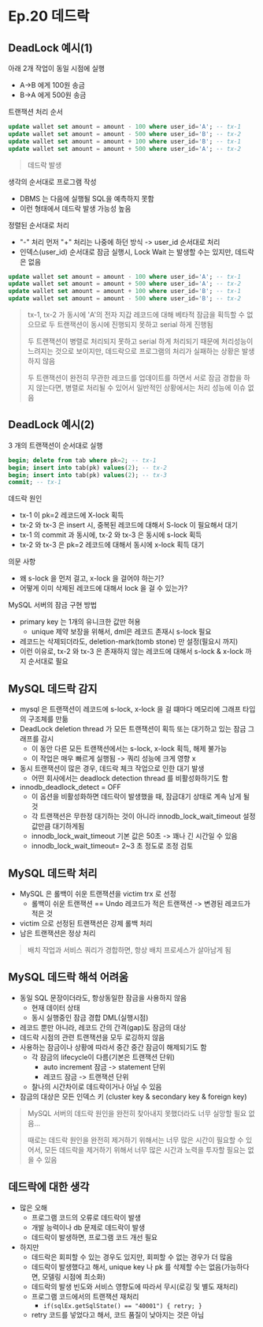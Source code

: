 # Ep.20 데드락

## DeadLock 예시(1)

아래 2개 작업이 동일 시점에 실행 

- A->B 에게 100원 송금
- B->A 에게 500원 송금

트랜잭션 처리 순서

```sql
update wallet set amount = amount - 100 where user_id='A'; -- tx-1
update wallet set amount = amount - 500 where user_id='B'; -- tx-2
update wallet set amount = amount + 100 where user_id='B'; -- tx-1
update wallet set amount = amount + 500 where user_id='A'; -- tx-2
```

> 데드락 발생

생각의 순서대로 프로그램 작성

- DBMS 는 다음에 실행될 SQL을 예측하지 못함
- 이런 형태에서 데드락 발생 가능성 높음

정렬된 순서대로 처리

- "-" 처리 먼저 "+" 처리는 나중에 하던 방식 -> user_id 순서대로 처리
- 인덱스(user_id) 순서대로 잠금 실행시, Lock Wait 는 발생할 수는 있지만, 데드락은 없음

```sql
update wallet set amount = amount - 100 where user_id='A'; -- tx-1
update wallet set amount = amount + 500 where user_id='A'; -- tx-2
update wallet set amount = amount + 100 where user_id='B'; -- tx-1
update wallet set amount = amount - 500 where user_id='B'; -- tx-2
```

> tx-1, tx-2 가 동시에 'A'의 전자 지갑 레코드에 대해 베타적 잠금을 획득할 수 없으므로 두 트랜잭션이 동시에 진행되지 못하고 serial 하게 진행됨
>
> 두 트랜잭션이 병렬로 처리되지 못하고 serial 하게 처리되기 때문에 처리성능이 느려지는 것으로 보이지만, 데드락으로 프로그램의 처리가 실패하는 상황은 발생하지 않음
>
> 두 트랜잭션이 완전히 무관한 레코드를 업데이트를 하면서 서로 잠금 경합을 하지 않는다면, 병렬로 처리될 수 있어서 일반적인 상황에서는 처리 성능에 이슈 없음

## DeadLock 예시(2)

3 개의 트랜잭션이 순서대로 실행

```sql
begin; delete from tab where pk=2; -- tx-1
begin; insert into tab(pk) values(2); -- tx-2
begin; insert into tab(pk) values(2); -- tx-3
commit; -- tx-1
```

데드락 원인

- tx-1 이 pk=2 레코드에 X-lock 획득
- tx-2 와 tx-3 은 insert 시, 중복된 레코드에 대해서 S-lock 이 필요해서 대기
- tx-1 의 commit 과 동시에, tx-2 와 tx-3 은 동시에 s-lock 획득
- tx-2 와 tx-3 은 pk=2 레코드에 대해서 동시에 x-lock 획득 대기

의문 사항

- 왜 s-lock 을 먼저 걸고, x-lock 을 걸어야 하는기?
- 어떻게 이미 삭제된 레코드에 대해서 lock 을 걸 수 있는가?

MySQL 서버의 잠금 구현 방법

- primary key 는 1개의 유니크한 값만 허용
  - unique 제약 보장을 위해서, dml은 레코드 존재시 s-lock 필요
- 레코드는 삭제되더라도, deletion-mark(tomb stone) 만 설정(필요시 까지)
- 이런 이유로, tx-2 와 tx-3 은 존재하지 않는 레코드에 대해서 s-lock & x-lock 까지 순서대로 필요

## MySQL 데드락 감지

- mysql 은 트랜잭션이 레코드에 s-lock, x-lock 을 걸 떄마다 메모리에 그래프 타입의 구조체를 만듦
- DeadLock deletion thread 가 모든 트랜잭션이 획득 또는 대기하고 있는 잠금 그래프를 감시
  - 이 동안 다른 모든 트랜잭션에서는 s-lock, x-lock 획득, 해제 불가능
  - 이 작업은 매우 빠르게 실행됨 -> 쿼리 성능에 크게 영향 x
- 동시 트랜잭션이 많은 경우, 데드락 체크 작업으로 인한 대기 발생
  - 어떤 회사에서는 deadlock detection thread 를 비활성화하기도 함
- innodb_deadlock_detect = OFF
  - 이 옵션을 비활성화하면 데드락이 발생했을 때, 잠금대기 상태로 계속 남게 될 것
  - 각 트랜잭션은 무한정 대기하는 것이 아니라 innodb_lock_wait_timeout 설정 값만큼 대기하게됨
  - innodb_lock_wait_timeout 기본 값은 50초 -> 꽤나 긴 시간일 수 있음
  - innodb_lock_wait_timeout= 2~3 초 정도로 조정 검토

## MySQL 데드락 처리

- MySQL 은 롤백이 쉬운 트랜잭션을 victim trx 로 선정
  - 롤백이 쉬운 트랜잭션 == Undo 레코드가 적은 트랜잭션 -> 변경된 레코드가 적은 것
- victim 으로 선정된 트랜잭션은 강제 롤백 처리
- 남은 트랜잭션은 정상 처리

> 배치 작업과 서비스 쿼리가 경합하면, 항상 배치 프로세스가 살아남게 됨

## MySQL 데드락 해석 어려움

- 동일 SQL 문장이더라도, 항상동일한 잠금을 사용하지 않음
  - 현재 데이터 상태
  - 동시 실행중인 잠금 경합 DML(실행시점)
- 레코드 뿐만 아니라, 레코드 간의 간격(gap)도 잠금의 대상
- 데드락 시점의 관련 트랜잭션을 모두 로깅하지 않음
- 사용하는 잠금이나 상황에 따라서 중간 중간 잠금이 해제되기도 함
  - 각 잠금의 lifecycle이 다름(기본은 트랜잭션 단위)
    - auto increment 잠금 -> statement 단위
    - 레코드 잠금 -> 트랜잭션 단위
  - 찰나의 시간차이로 데드락이거나 아닐 수 있음
- 잠금의 대상은 모든 인덱스 키 (cluster key & secondary key & foreign key)

> MySQL 서버의 데드락 원인을 완전히 찾아내지 못했더라도 너무 실망할 필요 없음...
>
> 때로는 데드락 원인을 완전히 제거하기 위해서는 너무 많은 시간이 필요할 수 있어서, 모든 데드락을 제거하기 위해서 너무 많은 시간과 노력을 투자할 필요는 없을 수 있음

## 데드락에 대한 생각

- 많은 오해
  - 프로그램 코드의 오류로 데드락이 발생
  - 개발 능력이나 db 문제로 데드락이 발생
  - 데드락이 발생하면, 프로그램 코드 개선 필요
- 하지만
  - 데드락은 회피할 수 있는 경우도 있지만, 회피할 수 없는 경우가 더 많음
  - 데드락이 발생했다고 해서, unique key 나 pk 를 삭제할 수는 없음(가능하다면, 모델링 시점에 최소화)
  - 데드락의 발생 빈도와 서비스 영향도에 따라서 무시(로깅 및 별도 재처리)
  - 프로그램 코드에서의 트랜잭션 재처리
    - `if(sqlEx.getSqlState() == "40001") { retry; }`
  - retry 코드를 넣었다고 해서, 코드 품질이 낮아지는 것은 아님
